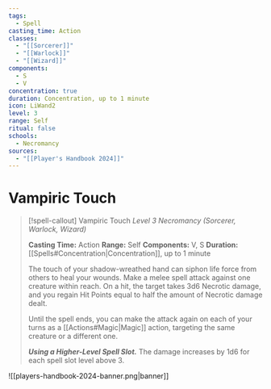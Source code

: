 ```yaml
---
tags:
  - Spell
casting_time: Action
classes:
  - "[[Sorcerer]]"
  - "[[Warlock]]"
  - "[[Wizard]]"
components:
  - S
  - V
concentration: true
duration: Concentration, up to 1 minute
icon: LiWand2
level: 3
range: Self
ritual: false
schools:
  - Necromancy
sources:
  - "[[Player's Handbook 2024]]"
---
```


# Vampiric Touch

>[!spell-callout] Vampiric Touch
>_Level 3 Necromancy (Sorcerer, Warlock, Wizard)_
>
>**Casting Time:** Action
>**Range:** Self
>**Components:** V, S
>**Duration:** [[Spells#Concentration\|Concentration]], up to 1 minute
>
>The touch of your shadow-wreathed hand can siphon life force from others to heal your wounds. Make a melee spell attack against one creature within reach. On a hit, the target takes 3d6 Necrotic damage, and you regain Hit Points equal to half the amount of Necrotic damage dealt.
>
>Until the spell ends, you can make the attack again on each of your turns as a [[Actions#Magic\|Magic]] action, targeting the same creature or a different one.
>
>**_Using a Higher-Level Spell Slot._** The damage increases by 1d6 for each spell slot level above 3.


![[players-handbook-2024-banner.png|banner]]
